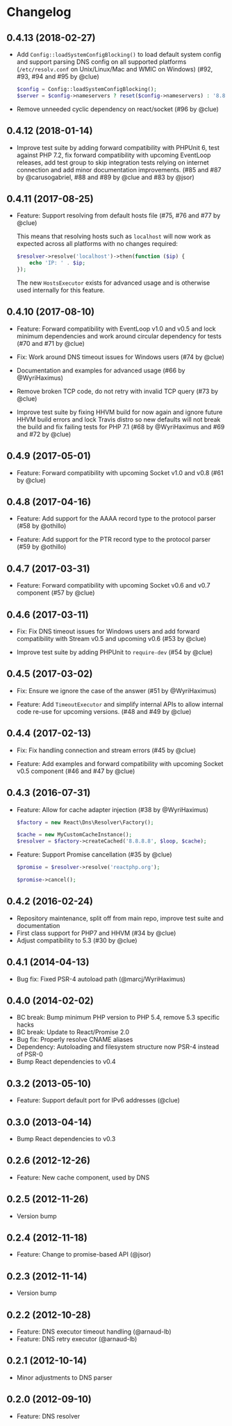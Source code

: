 # Changelog

## 0.4.13 (2018-02-27)

*   Add `Config::loadSystemConfigBlocking()` to load default system config
    and support parsing DNS config on all supported platforms
    (`/etc/resolv.conf` on Unix/Linux/Mac and WMIC on Windows)
    (#92, #93, #94 and #95 by @clue)

    ```php
    $config = Config::loadSystemConfigBlocking();
    $server = $config->nameservers ? reset($config->nameservers) : '8.8.8.8';
    ```

*   Remove unneeded cyclic dependency on react/socket
    (#96 by @clue)

## 0.4.12 (2018-01-14)

*   Improve test suite by adding forward compatibility with PHPUnit 6,
    test against PHP 7.2, fix forward compatibility with upcoming EventLoop releases,
    add test group to skip integration tests relying on internet connection
    and add minor documentation improvements.
    (#85 and #87 by @carusogabriel, #88 and #89 by @clue and #83 by @jsor)

## 0.4.11 (2017-08-25)

*   Feature: Support resolving from default hosts file
    (#75, #76 and #77 by @clue)

    This means that resolving hosts such as `localhost` will now work as
    expected across all platforms with no changes required:

    ```php
    $resolver->resolve('localhost')->then(function ($ip) {
        echo 'IP: ' . $ip;
    });
    ```

    The new `HostsExecutor` exists for advanced usage and is otherwise used
    internally for this feature.

## 0.4.10 (2017-08-10)

* Feature: Forward compatibility with EventLoop v1.0 and v0.5 and 
  lock minimum dependencies and work around circular dependency for tests
  (#70 and #71 by @clue)

* Fix: Work around DNS timeout issues for Windows users
  (#74 by @clue)

* Documentation and examples for advanced usage
  (#66 by @WyriHaximus)

* Remove broken TCP code, do not retry with invalid TCP query
  (#73 by @clue)

* Improve test suite by fixing HHVM build for now again and ignore future HHVM build errors and
  lock Travis distro so new defaults will not break the build and
  fix failing tests for PHP 7.1
  (#68 by @WyriHaximus and #69 and #72 by @clue)

## 0.4.9 (2017-05-01)

* Feature: Forward compatibility with upcoming Socket v1.0 and v0.8
  (#61 by @clue)

## 0.4.8 (2017-04-16)

* Feature: Add support for the AAAA record type to the protocol parser
  (#58 by @othillo)

* Feature: Add support for the PTR record type to the protocol parser
  (#59 by @othillo)

## 0.4.7 (2017-03-31)

* Feature: Forward compatibility with upcoming Socket v0.6 and v0.7 component
  (#57 by @clue)

## 0.4.6 (2017-03-11)

* Fix: Fix DNS timeout issues for Windows users and add forward compatibility
  with Stream v0.5 and upcoming v0.6
  (#53 by @clue)

* Improve test suite by adding PHPUnit to `require-dev`
  (#54 by @clue)

## 0.4.5 (2017-03-02)

* Fix: Ensure we ignore the case of the answer
  (#51 by @WyriHaximus)

* Feature: Add `TimeoutExecutor` and simplify internal APIs to allow internal
  code re-use for upcoming versions.
  (#48 and #49 by @clue)

## 0.4.4 (2017-02-13)

* Fix: Fix handling connection and stream errors
  (#45 by @clue)

* Feature: Add examples and forward compatibility with upcoming Socket v0.5 component
  (#46 and #47 by @clue)

## 0.4.3 (2016-07-31)

* Feature: Allow for cache adapter injection (#38 by @WyriHaximus)

  ```php
  $factory = new React\Dns\Resolver\Factory();

  $cache = new MyCustomCacheInstance();
  $resolver = $factory->createCached('8.8.8.8', $loop, $cache);
  ```

* Feature: Support Promise cancellation (#35 by @clue)

  ```php
  $promise = $resolver->resolve('reactphp.org');

  $promise->cancel();
  ```

## 0.4.2 (2016-02-24)

* Repository maintenance, split off from main repo, improve test suite and documentation
* First class support for PHP7 and HHVM (#34 by @clue)
* Adjust compatibility to 5.3 (#30 by @clue)

## 0.4.1 (2014-04-13)

* Bug fix: Fixed PSR-4 autoload path (@marcj/WyriHaximus)

## 0.4.0 (2014-02-02)

* BC break: Bump minimum PHP version to PHP 5.4, remove 5.3 specific hacks
* BC break: Update to React/Promise 2.0
* Bug fix: Properly resolve CNAME aliases
* Dependency: Autoloading and filesystem structure now PSR-4 instead of PSR-0
* Bump React dependencies to v0.4

## 0.3.2 (2013-05-10)

* Feature: Support default port for IPv6 addresses (@clue)

## 0.3.0 (2013-04-14)

* Bump React dependencies to v0.3

## 0.2.6 (2012-12-26)

* Feature: New cache component, used by DNS

## 0.2.5 (2012-11-26)

* Version bump

## 0.2.4 (2012-11-18)

* Feature: Change to promise-based API (@jsor)

## 0.2.3 (2012-11-14)

* Version bump

## 0.2.2 (2012-10-28)

* Feature: DNS executor timeout handling (@arnaud-lb)
* Feature: DNS retry executor (@arnaud-lb)

## 0.2.1 (2012-10-14)

* Minor adjustments to DNS parser

## 0.2.0 (2012-09-10)

* Feature: DNS resolver
